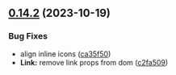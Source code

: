 ## [0.14.2](https://github.com/taskany-inc/crew/compare/v0.14.1...v0.14.2) (2023-10-19)


### Bug Fixes

* align inline icons ([ca35f50](https://github.com/taskany-inc/crew/commit/ca35f507690c3137823ea6dff1a05df00992d986))
* **Link:** remove link props from dom ([c2fa509](https://github.com/taskany-inc/crew/commit/c2fa50912736fa88d71563f52a5146e714948fc7))

